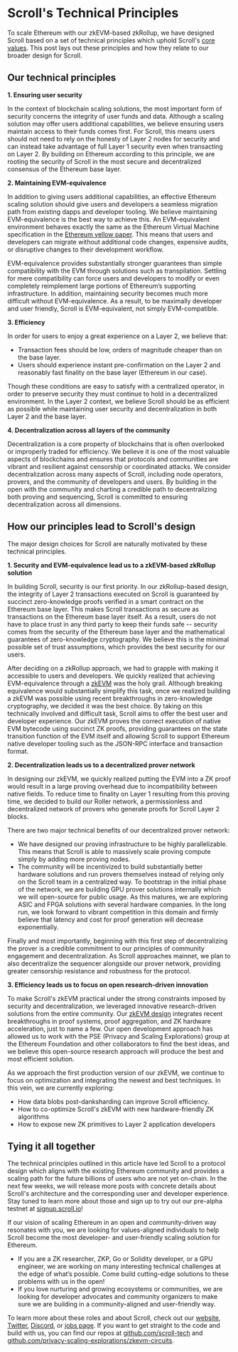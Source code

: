 # Scroll's Technical Principles

To scale Ethereum with our zkEVM-based zkRollup, we have designed Scroll based on a set of technical principles which uphold Scroll's [core values](https://mirror.xyz/scroll.eth/EYn7ODhQAnNWABwWcu5xZLts_wEXTZAEWyTgExGS1DA). This post lays out these principles and how they relate to our broader design for Scroll.

## **Our technical principles**

**1\. Ensuring user security**

In the context of blockchain scaling solutions, the most important form of security concerns the integrity of user funds and data. Although a scaling solution may offer users additional capabilities, we believe ensuring users maintain access to their funds comes first. For Scroll, this means users should not need to rely on the honesty of Layer 2 nodes for security and can instead take advantage of full Layer 1 security even when transacting on Layer 2. By building on Ethereum according to this principle, we are rooting the security of Scroll in the most secure and decentralized consensus of the Ethereum base layer.

**2\. Maintaining EVM-equivalence**

In addition to giving users additional capabilities, an effective Ethereum scaling solution should give users and developers a seamless migration path from existing dapps and developer tooling. We believe maintaining EVM-equivalence is the best way to achieve this. An EVM-equivalent environment behaves exactly the same as the Ethereum Virtual Machine specification in the [Ethereum yellow paper](https://ethereum.github.io/yellowpaper/paper.pdf). This means that users and developers can migrate without additional code changes, expensive audits, or disruptive changes to their development workflow.

EVM-equivalence provides substantially stronger guarantees than simple compatibility with the EVM through solutions such as transpilation. Settling for mere compatibility can force users and developers to modify or even completely reimplement large portions of Ethereum’s supporting infrastructure. In addition, maintaining security becomes much more difficult without EVM-equivalence. As a result, to be maximally developer and user friendly, Scroll is EVM-equivalent, not simply EVM-compatible.

**3\. Efficiency**

In order for users to enjoy a great experience on a Layer 2, we believe that:

- Transaction fees should be low, orders of magnitude cheaper than on the base layer.
- Users should experience instant pre-confirmation on the Layer 2 and reasonably fast finality on the base layer (Ethereum in our case).

Though these conditions are easy to satisfy with a centralized operator, in order to preserve security they must continue to hold in a decentralized environment. In the Layer 2 context, we believe Scroll should be as efficient as possible while maintaining user security and decentralization in both Layer 2 and the base layer.

**4\. Decentralization across all layers of the community**

Decentralization is a core property of blockchains that is often overlooked or improperly traded for efficiency. We believe it is one of the most valuable aspects of blockchains and ensures that protocols and communities are vibrant and resilient against censorship or coordinated attacks. We consider decentralization across many aspects of Scroll, including node operators, provers, and the community of developers and users. By building in the open with the community and charting a credible path to decentralizing both proving and sequencing, Scroll is committed to ensuring decentralization across all dimensions.

## **How our principles lead to Scroll's design**

The major design choices for Scroll are naturally motivated by these technical principles.

**1\. Security and EVM-equivalence lead us to a zkEVM-based zkRollup solution**

In building Scroll, security is our first priority. In our zkRollup-based design, the integrity of Layer 2 transactions executed on Scroll is guaranteed by succinct zero-knowledge proofs verified in a smart contract on the Ethereum base layer. This makes Scroll transactions as secure as transactions on the Ethereum base layer itself. As a result, users do not have to place trust in any third party to keep their funds safe -- security comes from the security of the Ethereum base layer and the mathematical guarantees of zero-knowledge cryptography. We believe this is the minimal possible set of trust assumptions, which provides the best security for our users.

After deciding on a zkRollup approach, we had to grapple with making it accessible to users and developers. We quickly realized that achieving EVM-equivalence through a [zkEVM](https://scroll.io/blog/zkEVM) was the holy grail. Although breaking equivalence would substantially simplify this task, once we realized building a zkEVM was possible using recent breakthroughs in zero-knowledge cryptography, we decided it was the best choice. By taking on this technically involved and difficult task, Scroll aims to offer the best user and developer experience. Our zkEVM proves the correct execution of native EVM bytecode using succinct ZK proofs, providing guarantees on the state transition function of the EVM itself and allowing Scroll to support Ethereum native developer tooling such as the JSON-RPC interface and transaction format.

**2\. Decentralization leads us to a decentralized prover network**

In designing our zkEVM, we quickly realized putting the EVM into a ZK proof would result in a large proving overhead due to incompatibility between native fields. To reduce time to finality on Layer 1 resulting from this proving time, we decided to build our Roller network, a permissionless and decentralized network of provers who generate proofs for Scroll Layer 2 blocks.

There are two major technical benefits of our decentralized prover network:

- We have designed our proving infrastructure to be highly parallelizable. This means that Scroll is able to massively scale proving compute simply by adding more proving nodes.
- The community will be incentivized to build substantially better hardware solutions and run provers themselves instead of relying only on the Scroll team in a centralized way. To bootstrap in the initial phase of the network, we are building GPU prover solutions internally which we will open-source for public usage. As this matures, we are exploring ASIC and FPGA solutions with several hardware companies. In the long run, we look forward to vibrant competition in this domain and firmly believe that latency and cost for proof generation will decrease exponentially.

Finally and most importantly, beginning with this first step of decentralizing the prover is a credible commitment to our principles of community engagement and decentralization. As Scroll approaches mainnet, we plan to also decentralize the sequencer alongside our prover network, providing greater censorship resistance and robustness for the protocol.

**3\. Efficiency leads us to focus on open research-driven innovation**

To make Scroll's zkEVM practical under the strong constraints imposed by security and decentralization, we leveraged innovative research-driven solutions from the entire community. Our [zkEVM design](https://scroll.io/blog/zkEVM) integrates recent breakthroughs in proof systems, proof aggregation, and ZK hardware acceleration, just to name a few. Our open development approach has allowed us to work with the PSE (Privacy and Scaling Explorations) group at the Ethereum Foundation and other collaborators to find the best ideas, and we believe this open-source research approach will produce the best and most efficient solution.

As we approach the first production version of our zkEVM, we continue to focus on optimization and integrating the newest and best techniques. In this vein, we are currently exploring:

- How data blobs post-danksharding can improve Scroll efficiency.
- How to co-optimize Scroll's zkEVM with new hardware-friendly ZK algorithms
- How to expose new ZK primitives to Layer 2 application developers

## Tying it all together

The technical principles outlined in this article have led Scroll to a protocol design which aligns with the existing Ethereum community and provides a scaling path for the future billions of users who are not yet on-chain. In the next few weeks, we will release more posts with concrete details about Scroll's architecture and the corresponding user and developer experience. Stay tuned to learn more about those and sign up to try out our pre-alpha testnet at [signup.scroll.io](http://signup.scroll.io/)!

If our vision of scaling Ethereum in an open and community-driven way resonates with you, we are looking for values-aligned individuals to help Scroll become the most developer- and user-friendly scaling solution for Ethereum.

- If you are a ZK researcher, ZKP, Go or Solidity developer, or a GPU engineer, we are working on many interesting technical challenges at the edge of what’s possible. Come build cutting-edge solutions to these problems with us in the open!
- If you love nurturing and growing ecosystems or communities, we are looking for developer advocates and community organizers to make sure we are building in a community-aligned and user-friendly way.

To learn more about these roles and about Scroll, check out our [website](https://scroll.io/), [Twitter](https://twitter.com/Scroll_ZKP), [Discord](https://discord.gg/CNzNVt4Feu), or [jobs page](https://jobs.lever.co/ScrollFoundation). If you want to get straight to the code and build with us, you can find our repos at [github.com/scroll-tech](http://github.com/scroll-tech) and [github.com/privacy-scaling-explorations/zkevm-circuits](http://github.com/privacy-scaling-explorations/zkevm-circuits).
